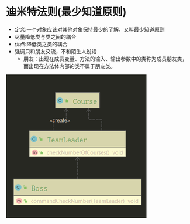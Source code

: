 # 迪米特法则(最少知道原则)
  - 定义:一个对象应该对其他对象保持最少的了解，又叫最少知道原则
  - 尽量降低类与类之间的耦合
  - 优点:降低类之类的耦合
  - 强调只和朋友交流，不和陌生人说话
    - 朋友：出现在成员变量、方法的输入、输出参数中的类称为成员朋友类，而出现在方法体内部的类不属于朋友类。

![](迪米特法则_images/0ac5792c.png)